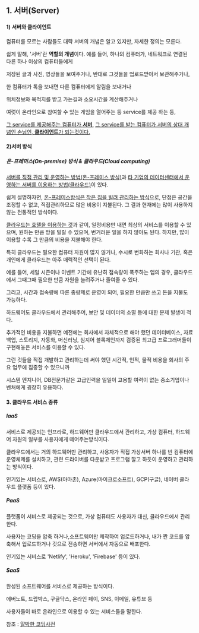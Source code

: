 ## 1. 서버(Server) 

#### 1) 서버와 클라이언트

컴퓨터를 모르는 사람들도 대략 서버의 개념은 알고 있지만, 자세한 정의는 모른다.

쉽게 말해, '서버'란 **역할의 개념**이다.
예를 들어, 하나의 컴퓨터가, 네트워크로 연결된  다른 하나 이상의 컴퓨터들에게 

저장된 글과 사진, 영상들을 보여주거나,
반대로 그것들을 업로드받아서 보관해주거나,

한 컴퓨터가 톡을 보내면 
다른 컴퓨터에게 알림을 보내거나

위치정보와 목적지를 받고 
가는길과 소요시간을 계산해주거나

여럿이 온라인으로 참여할 수 있는 
게임을 열어주는 등 service를 제공 하는 등, 

<u>그 service를 제공해주는 컴퓨터가 **서버**,</u>
<u>그 service를 받는 컴퓨터가 서버의 상대 개념인 손님인, **클라이언트**가 되는것이다.</u>



#### 2)서버 방식

##### 온-프레미스(On-premise) 방식 & 클라우드(Cloud computing)

<u>서버를 직접 관리 및 운영하는 방법(온-프레미스 방식)</u>과 
<u>타 기업의 데이터센터에서 운영하는 서버를 이용하는 방법(클라우드)</u>이 있다.

쉽게 설명하자면, <u>온-프레미스방식은 작은 집을 빌려 관리하는 방식</u>으로,
단점은 공간을 조정할 수 없고, 직접관리하므로 많은 비용이 지불된다.
그 결과 현재에는 많이 사용하지 않는 전통적인 방식이다.

<u>클라우드는  호텔을 이용하는 것</u>과 같이, 
일정비용만 내면 최상의 서비스를 이용할 수 있으며,  원하는 만큼 방을 빌릴 수 있으며,
번거러운 일을 하지 않아도 된다.
하지만, 많이 이용할 수록 그 만큼의 비용을 지불해야 한다.

특히 클라우드는 필요한 컴퓨터 자원이 많지 않거나,
수시로 변화하는 회사나 기관, 혹은 개인에게
클라우드는 아주 매력적인 선택이 된다.

예를 들어, 세일 시즌이나 이벤트 기간에 
유난히 접속량이 폭주하는 앱의 경우,
클라우드에서 그때그때 필요한 만큼 
자원을 늘려주거나 줄여줄 수 있다.

그리고, 시간과 접속량에 따른 종량제로 운영이 되어,
필요한 만큼만 쓰고 돈을 지불도 가능하다.

하드웨어도 클라우드에서 관리해주어,
보안 및 데이터의 소멸 등에 대한 문제 발생이 적다.

추가적인 비용을 지불하면
예전에는 회사에서 자체적으로 해야 했던
데이터베이스, 자료백업, 스토리지, 자동화, 
머신러닝, 심지어 블록체인까지
검증된 최고급 프로그래머들이 구현해놓은 
서비스를 이용할 수 있다.

그런 것들을 직접 개발하고 관리하는데 써야 했던 
시간적, 인적, 물적 비용을
회사의 주요 업무에 집중할 수 있으니까

시스템 엔지니어, DB전문가같은 고급인력을
일일이 고용할 여력이 없는
중소기업이나 벤처에게 굉장히 유용하다.



#### 3. 클라우드 서비스 종류

##### IaaS

서비스로 제공되는 인프라로,
하드웨어만 클라우드에서 관리하고,
가상 컴퓨터, 하드웨어 자원의
일부를 사용자에게 떼어주는방식이다.

클라우드에서는 거의 하드웨어만 관리하고,
사용자가 직접 가상서버 하나를
빈 컴퓨터에 운영체제를 설치하고, 
관련 드라이버를 다운받고
프로그램 깔고 하듯이
운영하고 관리하는 방식이다.

인기있는 서비스로, 
AWS(아마존), Azure(마이크로소프트), 
GCP(구글), 네이버 클라우드 플랫폼 등이 있다.



##### PaaS

 플랫폼이 서비스로 제공되는 것으로,
가상 컴퓨터도 사용자가 대신,
클라우드에서 관리한다.

사용자는 코딩을 압축 하거나,소프트웨어만 제작하여 업로드하거나,
내가 짠 코드를 압축해서 업로드하거나
깃으로 전송하면
서버에서 자동으로 배포한다.

인기있는 서비스로 'Netlify', 'Heroku', 'Firebase' 등이 있다.



##### SaaS

완성된 소프트웨어를 서비스로 제공하는 방식이다.

에버노트, 드랍박스, 구글닥스,
온라인 페이, SNS, 이메일, 유튜브 등

사용자들이 바로 온라인으로 이용할 수 있는
서비스들을 말한다.



참조 :  [얄박한 코딩사전](https://www.yalco.kr/02_server/)